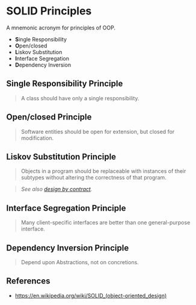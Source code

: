 # SOLID Principles

A mnemonic acronym for principles of OOP.

-   **S**ingle Responsibility
-   **O**pen/closed
-   **L**iskov Substitution
-   **I**nterface Segregation
-   **D**ependency Inversion

## Single Responsibility Principle

> A class should have only a single responsibility.

## Open/closed Principle

> Software entities should be open for extension, but closed for modification.

## Liskov Substitution Principle

> Objects in a program should be replaceable with instances of their subtypes without altering the correctness of that program.

> *See also [design by contract](https://en.wikipedia.org/wiki/Design_by_contract).*

## Interface Segregation Principle

> Many client-specific interfaces are better than one general-purpose interface.

## Dependency Inversion Principle

> Depend upon Abstractions, not on concretions.

## References

-   <https://en.wikipedia.org/wiki/SOLID_(object-oriented_design)>
